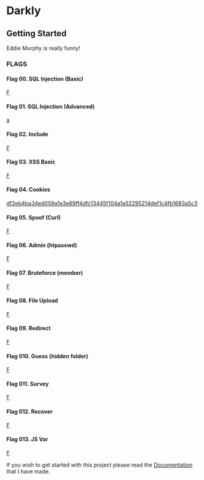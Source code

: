 # Darkly

## Getting Started

Eddie Murphy is really funny!

### FLAGS

#### Flag 00. SQL Injection (Basic)

[F](00%20-%20Flag/Resources/00.md)

#### Flag 01. SQL Injection (Advanced)

[a](01%20-%20Flag/Resources/01.md)

#### Flag 02. Include

[F](02%20-%20Flag/Resources/02.md)

#### Flag 03. XSS Basic

[F](03%20-%20Flag/Resources/03.md)

#### Flag 04. Cookies

[df2eb4ba34ed059a1e3e89ff4dfc13445f104a1a52295214def1c4fb1693a5c3](04%20-%20Flag/Resources/04.md)

#### Flag 05. Spoof (Curl)

[F](05%20-%20Flag/Resources/05.md)

#### Flag 06. Admin (htpasswd)

[F](06%20-%20Flag/Resources/06.md)

#### Flag 07. Bruteforce (member)

[F](07%20-%20Flag/Resources/07.md)

#### Flag 08. File Upload

[F](08%20-%20Flag/Resources/08.md)

#### Flag 09. Redirect

[F](09%20-%20Flag/Resources/09.md)

#### Flag 010. Guess (hidden folder)

[F](10%20-%20Flag/Resources/10.md)

#### Flag 011. Survey

[F](11%20-%20Flag/Resources/11.md)

#### Flag 012. Recover

[F](12%20-%20Flag/Resources/12.md)

#### Flag 013. JS Var

[F](13%20-%20Flag/Resources/13.md)

If you wish to get started with this project please read the [Documentation](docs/documentation.pdf) that I have made.
